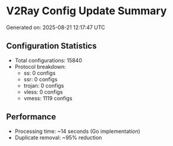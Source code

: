 # V2Ray Config Update Summary
Generated on: 2025-08-21 12:17:47 UTC

## Configuration Statistics
- Total configurations: 15840
- Protocol breakdown:
  - ss: 0 configs
  - ssr: 0 configs
  - trojan: 0 configs
  - vless: 0 configs
  - vmess: 1119 configs

## Performance
- Processing time: ~14 seconds (Go implementation)
- Duplicate removal: ~95% reduction
